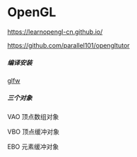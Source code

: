 # OpenGL

https://learnopengl-cn.github.io/

https://github.com/parallel101/opengltutor

##### 编译安装

[glfw](https://www.glfw.org/)



##### 三个对象

VAO 顶点数组对象

VBO 顶点缓冲对象

EBO 元素缓冲对象


###
